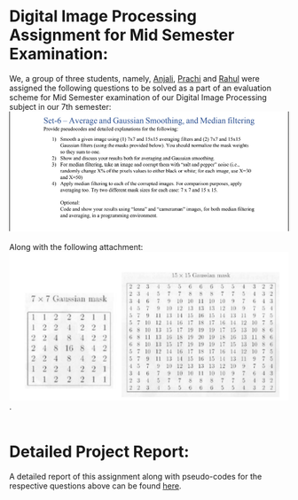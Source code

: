 # Digital Image Processing Assignment for Mid Semester Examination:
We, a group of three students, namely, [Anjali](https://github.com/anjalimohapatra/), [Prachi](https://github.com/PrachiPallavi123) and [Rahul](https://github.com/hinduBale/) were assigned the following questions to be solved as a part of an evaluation scheme for Mid Semester examination of our Digital Image Processing subject in our 7th semester:
![DIP Questions](resources/questionSet6.PNG)
<br/>
<br/>
Along with the following attachment:
![Gaussian Masks](resources/GaussianMasks.png).
<br/>
<br/>
# Detailed Project Report:
A detailed report of this assignment along with pseudo-codes for the respective questions above can be found [here](https://docs.google.com/document/d/1LxMPuAPSdtOswv-0wjKD8xmVpPzhu0P1gGu5sS8PD0o/edit?usp=sharing).
